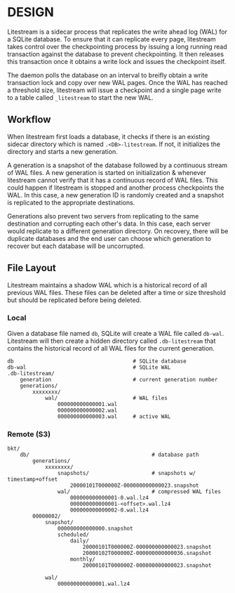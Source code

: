 DESIGN
======

Litestream is a sidecar process that replicates the write ahead log (WAL) for
a SQLite database. To ensure that it can replicate every page, litestream takes
control over the checkpointing process by issuing a long running read
transaction against the database to prevent checkpointing. It then releases
this transaction once it obtains a write lock and issues the checkpoint itself.

The daemon polls the database on an interval to breifly obtain a write
transaction lock and copy over new WAL pages. Once the WAL has reached a
threshold size, litestream will issue a checkpoint and a single page write
to a table called `_litestream` to start the new WAL.


## Workflow

When litestream first loads a database, it checks if there is an existing
sidecar directory which is named `.<DB>-litestream`. If not, it initializes
the directory and starts a new generation.

A generation is a snapshot of the database followed by a continuous stream of
WAL files. A new generation is started on initialization & whenever litestream
cannot verify that it has a continuous record of WAL files. This could happen
if litestream is stopped and another process checkpoints the WAL. In this case,
a new generation ID is randomly created and a snapshot is replicated to the
appropriate destinations.

Generations also prevent two servers from replicating to the same destination
and corrupting each other's data. In this case, each server would replicate
to a different generation directory. On recovery, there will be duplicate 
databases and the end user can choose which generation to recover but each
database will be uncorrupted.


## File Layout

Litestream maintains a shadow WAL which is a historical record of all previous
WAL files. These files can be deleted after a time or size threshold but should
be replicated before being deleted.

### Local

Given a database file named `db`, SQLite will create a WAL file called `db-wal`.
Litestream will then create a hidden directory called `.db-litestream` that
contains the historical record of all WAL files for the current generation.

```
db                                      # SQLite database
db-wal                                  # SQLite WAL
.db-litestream/
	generation                          # current generation number
	generations/
		xxxxxxxx/
			wal/                        # WAL files
				000000000000001.wal     
				000000000000002.wal     
				000000000000003.wal     # active WAL
```

### Remote (S3)

```
bkt/
	db/                                       # database path
		generations/
			xxxxxxxx/
				snapshots/                    # snapshots w/ timestamp+offset
					20000101T000000Z-000000000000023.snapshot
				wal/                          # compressed WAL files
					000000000000001-0.wal.lz4    
					000000000000001-<offset>.wal.lz4
					000000000000002-0.wal.lz4
		00000002/
			snapshot/
				000000000000000.snapshot
				scheduled/
					daily/
						20000101T000000Z-000000000000023.snapshot
						20000102T000000Z-000000000000036.snapshot
					monthly/
						20000101T000000Z-000000000000023.snapshot

			wal/
				000000000000001.wal.lz4
```


